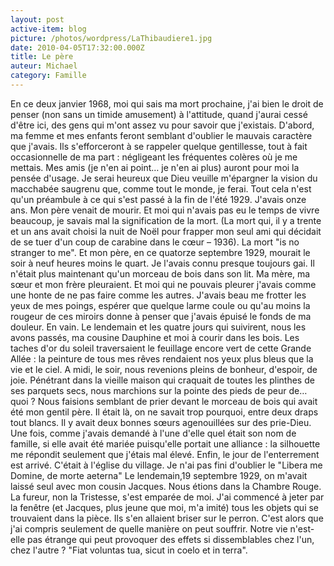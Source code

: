 ```yaml
---
layout: post
active-item: blog
picture: /photos/wordpress/LaThibaudiere1.jpg
date: 2010-04-05T17:32:00.000Z
title: Le père
auteur: Michael
category: Famille
---
```



En ce deux janvier 1968, moi qui sais ma mort prochaine, j'ai bien le droit de penser (non sans un timide amusement) à l'attitude, quand j'aurai cessé d'être ici, des gens qui m'ont assez vu pour savoir que j'existais.
D'abord, ma femme et mes enfants feront semblant d'oublier le mauvais caractère que j'avais. Ils s'efforceront à se rappeler quelque gentillesse, tout à fait occasionnelle de ma part : négligeant les fréquentes colères où je me mettais. Mes amis (je n'en ai point… je n'en ai plus) auront pour moi la pensée d'usage.
Je serai heureux que Dieu veuille m'épargner la vision du macchabée saugrenu que, comme tout le monde, je ferai.
Tout cela n'est qu'un préambule à ce qui s'est passé à la fin de l'été 1929. J'avais onze ans. Mon père venait de mourir. Et moi qui n'avais pas eu le temps de vivre beaucoup, je savais mal la signification de la mort. (La mort qui, il y a trente et un ans avait choisi la nuit de Noël pour frapper mon seul ami qui décidait de se tuer d'un coup de carabine dans le cœur – 1936). La mort "is no stranger to me".
Et mon père, en ce quatorze septembre 1929, mourait le soir à neuf heures moins le quart. Je l'avais connu presque toujours gai. Il n'était plus maintenant qu'un morceau de bois dans son lit.
Ma mère, ma sœur et mon frère pleuraient. Et moi qui ne pouvais pleurer j'avais comme une honte de ne pas faire comme les autres. J'avais beau me frotter les yeux de mes poings, espérer que quelque larme coule ou qu'au moins la rougeur de ces miroirs donne à penser que j'avais épuisé le fonds de ma douleur. En vain.
Le lendemain et les quatre jours qui suivirent, nous les avons passés, ma cousine Dauphine et moi à courir dans les bois. Les taches d'or du soleil traversaient le feuillage encore vert de cette Grande Allée : la peinture de tous mes rêves rendaient nos yeux plus bleus que la vie et le ciel. A midi, le soir, nous revenions pleins de bonheur, d'espoir, de joie. Pénétrant dans la vieille maison qui craquait de toutes les plinthes de ses parquets secs, nous marchions sur la pointe des pieds de peur de… quoi ? Nous faisions semblant de prier devant le morceau de bois qui avait été mon gentil père. Il était là, on ne savait trop pourquoi, entre deux draps tout blancs.
Il y avait deux bonnes sœurs agenouillées sur des prie-Dieu. Une fois, comme j'avais demandé à l'une d'elle quel était son nom de famille, si elle avait été mariée puisqu'elle portait une alliance : la silhouette me répondit seulement que j'étais mal élevé.
Enfin, le jour de l'enterrement est arrivé. C'était à l'église du village. Je n'ai pas fini d'oublier le "Libera me Domine, de morte aeterna"
Le lendemain,19 septembre 1929, on m'avait laissé seul avec mon cousin Jacques. Nous étions dans la Chambre Rouge. La fureur, non la Tristesse, s'est emparée de moi. J'ai commencé à jeter par la fenêtre (et Jacques, plus jeune que moi, m'a imité) tous les objets qui se trouvaient dans la pièce. Ils s'en allaient briser sur le perron.
C'est alors que j'ai compris seulement de quelle manière on peut souffrir.
Notre vie n'est-elle pas étrange qui peut provoquer des effets si dissemblables chez l'un, chez l'autre ? "Fiat voluntas tua, sicut in coelo et in terra".
